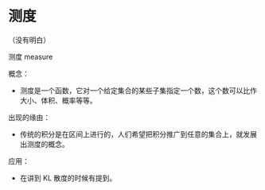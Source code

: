 

# 测度

（没有明白）

测度 measure

概念：

- 测度是一个函数，它对一个给定集合的某些子集指定一个数，这个数可以比作大小、体积、概率等等。

出现的缘由：

- 传统的积分是在区间上进行的，人们希望把积分推广到任意的集合上，就发展出测度的概念。

应用：

- 在讲到 KL 散度的时候有提到。
